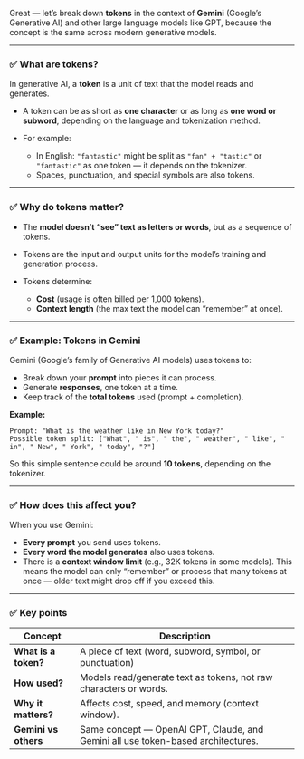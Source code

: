 
Great — let’s break down **tokens** in the context of **Gemini** (Google’s Generative AI) and other large language models like GPT, because the concept is the same across modern generative models.

---

### ✅ **What are tokens?**

In generative AI, a **token** is a unit of text that the model reads and generates.

* A token can be as short as **one character** or as long as **one word or subword**, depending on the language and tokenization method.
* For example:

  * In English: `"fantastic"` might be split as `"fan" + "tastic"` or `"fantastic"` as one token — it depends on the tokenizer.
  * Spaces, punctuation, and special symbols are also tokens.

---

### ✅ **Why do tokens matter?**

* The **model doesn’t “see” text as letters or words**, but as a sequence of tokens.
* Tokens are the input and output units for the model’s training and generation process.
* Tokens determine:

  * **Cost** (usage is often billed per 1,000 tokens).
  * **Context length** (the max text the model can “remember” at once).

---

### ✅ **Example: Tokens in Gemini**

Gemini (Google’s family of Generative AI models) uses tokens to:

* Break down your **prompt** into pieces it can process.
* Generate **responses**, one token at a time.
* Keep track of the **total tokens** used (prompt + completion).

**Example:**

```
Prompt: "What is the weather like in New York today?"
Possible token split: ["What", " is", " the", " weather", " like", " in", " New", " York", " today", "?"]
```

So this simple sentence could be around **10 tokens**, depending on the tokenizer.

---

### ✅ **How does this affect you?**

When you use Gemini:

* **Every prompt** you send uses tokens.
* **Every word the model generates** also uses tokens.
* There is a **context window limit** (e.g., 32K tokens in some models).
  This means the model can only “remember” or process that many tokens at once — older text might drop off if you exceed this.

---

### ✅ **Key points**

| Concept              | Description                                                                      |
| -------------------- | -------------------------------------------------------------------------------- |
| **What is a token?** | A piece of text (word, subword, symbol, or punctuation)                          |
| **How used?**        | Models read/generate text as tokens, not raw characters or words.                |
| **Why it matters?**  | Affects cost, speed, and memory (context window).                                |
| **Gemini vs others** | Same concept — OpenAI GPT, Claude, and Gemini all use token-based architectures. |

